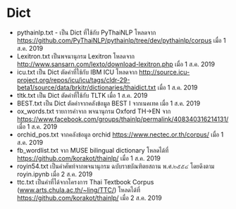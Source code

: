 # Dict

- pythainlp.txt - เป็น Dict ที่ใช้กับ PyThaiNLP โหลดจาก https://github.com/PyThaiNLP/pythainlp/tree/dev/pythainlp/corpus เมื่อ 1 ส.ค. 2019
- Lexitron.txt เป็นพจนานุกรม Lexitron โหลดจาก http://www.sansarn.com/lexto/download-lexitron.php เมื่อ 1 ส.ค. 2019
- icu.txt เป็น Dict ตัดคำที่ใช้กับ IBM ICU โหลดจาก http://source.icu-project.org/repos/icu/icu/tags/cldr-29-beta1/source/data/brkitr/dictionaries/thaidict.txt เมื่อ 1 ส.ค. 2019
- tltk.txt เป็น Dict ตัดคำที่ใช้กับ TLTK เมื่อ 1 ส.ค. 2019
- BEST.txt เป็น Dict ตัดคำจากคลังข้อมูล BEST I จากเนคเทค เมื่อ 1 ส.ค. 2019
- ox_words.txt รายการคำจาก พจนานุกรม Oxford TH->EN จาก https://www.facebook.com/groups/thainlp/permalink/408340316214131/ เมื่อ 1 ส.ค. 2019
- orchid_pos.txt จากคลังข้อมูล orchid https://www.nectec.or.th/corpus/ เมื่อ 1 ส.ค. 2019
- fb_wordlist.txt จาก MUSE bilingual dictionary โหลดได้ที่ https://github.com/korakot/thainlp/ เมื่อ 1 ส.ค. 2019
- royin54.txt เป็นคำศัพท์จากพจนานุกรม ฉบับราชบัณฑิตยสถาน พ.ศ.๒๕๕๔ โดยดึงตาม royin.ipynb เมื่อ 2 ส.ค. 2019
- ttc.txt เป็นคำที่ได้จากโครงการ Thai Textbook Corpus (www.arts.chula.ac.th/~ling/TTC/) โหลดได้ที่ https://github.com/korakot/thainlp/ เมื่อ 2 ส.ค. 2019